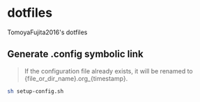 # dotfiles

TomoyaFujita2016's dotfiles

## Generate .config symbolic link

> If the configuration file already exists, it will be renamed to {file_or_dir_name}.org\_{timestamp}.

```bash
sh setup-config.sh
```
